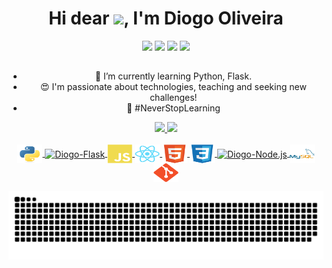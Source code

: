 <h1 align="center">Hi dear <img src="https://raw.githubusercontent.com/kaueMarques/kaueMarques/master/hi.gif" width="30px">, I'm Diogo Oliveira</h1>

<div align="center">
  <a href="mailto:ddiogooliveira9@gmail.com"><img src="https://img.shields.io/badge/-Gmail-%23333?style=for-the-badge&logo=gmail&logoColor=white" target="_blank"></a>
  <a href="https://www.linkedin.com/in/diiogo-oliveira-vieira/" target="_blank"><img src="https://img.shields.io/badge/-LinkedIn-%230077B5?style=for-the-badge&logo=linkedin&logoColor=white" target="_blank"></a>
  <a href="https://www.instagram.com/diogo.oliveira__" target="_blank"><img src="https://img.shields.io/badge/-Instagram-%23E4405F?style=for-the-badge&logo=instagram&logoColor=white" target="_blank"></a>
  <a href="https://web.facebook.com/diogo.oliveiraoutlawz/" target="_blank"><img src="https://img.shields.io/badge/Facebook-1877F2?style=for-the-badge&logo=facebook&logoColor=white" target="_blank"></a>
 <!-- <a href="https://twitter.com/diogo0liveira_" target="_blank"><img src="https://img.shields.io/badge/Twitter-1DA1F2?style=for-the-badge&logo=twitter&logoColor=white" target="_blank"></a> -->


 ##
 
- 🌱 I’m currently learning Python, Flask.
- 😍 I'm passionate about technologies, teaching and seeking new challenges!
- 🚀 #NeverStopLearning

 <div>
  <a href="https://github.com/Diogooliveira10">
  <img height="160em" src="https://github-readme-stats.vercel.app/api?username=diogooliveira10&show_icons=true&theme=dracula&include_all_commits=true&count_private=true"/>
  <img height="160em" src="https://github-readme-stats.vercel.app/api/top-langs/?username=diogooliveira10&layout=compact&langs_count=7&theme=dracula"/>
</div>
  
<div style="display: inline_block"><br>
  <img align="center" alt="Diogo-Py" height="30" width="40" src="https://github.com/devicons/devicon/blob/master/icons/python/python-original.svg">
  <img align="center" alt="Diogo-Flask" height="30" width="100" src="https://camo.githubusercontent.com/a07a8d56a46617a2281448edd7c3b1bcb9cb264b74ab4600c194c29977fd1352/68747470733a2f2f696d672e736869656c64732e696f2f62616467652f466c61736b2d3030303030303f7374796c653d666f722d7468652d6261646765266c6f676f3d666c61736b266c6f676f436f6c6f723d7768697465">
  
  <img align="center" alt="Diogo-Js" height="30" width="40" src="https://raw.githubusercontent.com/devicons/devicon/master/icons/javascript/javascript-plain.svg">
  <img align="center" alt="Diogo-React" height="30" width="40" src="https://raw.githubusercontent.com/devicons/devicon/master/icons/react/react-original.svg">
  <img align="center" alt="Diogo-HTML" height="30" width="40" src="https://raw.githubusercontent.com/devicons/devicon/master/icons/html5/html5-original.svg">
  <img align="center" alt="Diogo-CSS" height="30" width="40" src="https://raw.githubusercontent.com/devicons/devicon/master/icons/css3/css3-original.svg">
  <img align="center" alt="Diogo-Node.js" height="30" width="100" src="https://img.shields.io/badge/Node.js-43853D?style=for-the-badge&logo=node.js&logoColor=white">

  <img align="center" alt="Diogo-Flask" height="30" width="40" src="https://github.com/devicons/devicon/blob/master/icons/mysql/mysql-original-wordmark.svg">
  
  <img align="center" alt="Diogo-Flask" height="30" width="40" src="https://github.com/devicons/devicon/blob/master/icons/git/git-original.svg">
  
</div>
  
   ![Snake animation](https://github.com/Diogooliveira10/Diogooliveira10/blob/output/github-contribution-grid-snake.svg)


<!--
**Diogooliveira10/Diogooliveira10** is a ✨ _special_ ✨ repository because its `README.md` (this file) appears on your GitHub profile.

Here are some ideas to get you started:

- 🔭 I’m currently working on ...
- 🌱 I’m currently learning ...
- 👯 I’m looking to collaborate on ...
- 🤔 I’m looking for help with ...
- 💬 Ask me about ...
- 📫 How to reach me: ...
- 😄 Pronouns: ...
- ⚡ Fun fact: ...
-->
